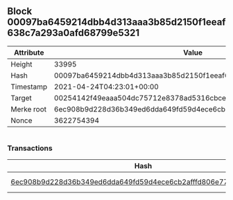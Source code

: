 ## Block 00097ba6459214dbb4d313aaa3b85d2150f1eeaf638c7a293a0afd68799e5321

Attribute | Value
--- | ---
Height | 33995
Hash | 00097ba6459214dbb4d313aaa3b85d2150f1eeaf638c7a293a0afd68799e5321
Timestamp | 2021-04-24T04:23:01+00:00
Target | 00254142f49eaaa504dc75712e8378ad5316cbcead634704b3734b6271167cc4
Merke root | 6ec908b9d228d36b349ed6dda649fd59d4ece6cb2afffd806e77aa87e9f92fde
Nonce | 3622754394

```

```

### Transactions

Hash | Amount
--- | ---
[6ec908b9d228d36b349ed6dda649fd59d4ece6cb2afffd806e77aa87e9f92fde](6ec908b9d228d36b349ed6dda649fd59d4ece6cb2afffd806e77aa87e9f92fde.md) | 10.00000000 SKEPTI 
